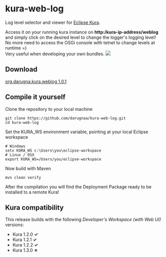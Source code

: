 # kura-web-log
Log level selector and viewer for [Eclipse Kura](http://www.eclipse.org/kura/).

Access it on your running kura instance on **http:/kura-ip-address/weblog** and simply click on the desired level to change the logger's logging level! No more need to access the OSGi console with telnet to change levels at runtime =)  
Very useful when developing your own bundles.
<img src="http://i.imgur.com/88mNJfz.png?1" />

## Download
[org.darugna.kura.weblog 1.0.1](https://docs.google.com/uc?id=0B0tptNwKwCF_UW0tOTBNZU83R0k&export=download)

## Compile it yourself
Clone the repository to your local machine

    git clone https://github.com/darugnaa/kura-web-log.git
    cd kura-web-log
    
Set the KURA_WS environment variable, pointing at your local Eclipse workspace

    # Windows
    setx KURA_WS c:\Users\you\eclipse-workspace
    # Linux / OSX
    export KURA_WS=/Users/you/eclipse-workspace
 
Now build with Maven

    mvn clean verify
    
After the compilation you will find the Deployment Package ready to be installed to a remote Kura!

## Kura compatibility
This release builds with the following *Developer's Workspace (with Web UI)* versions:
* Kura 1.2.0 **✓**
* Kura 1.2.1 **✓**
* Kura 1.2.2 **✓**
* Kura 1.3.0 **✗**

